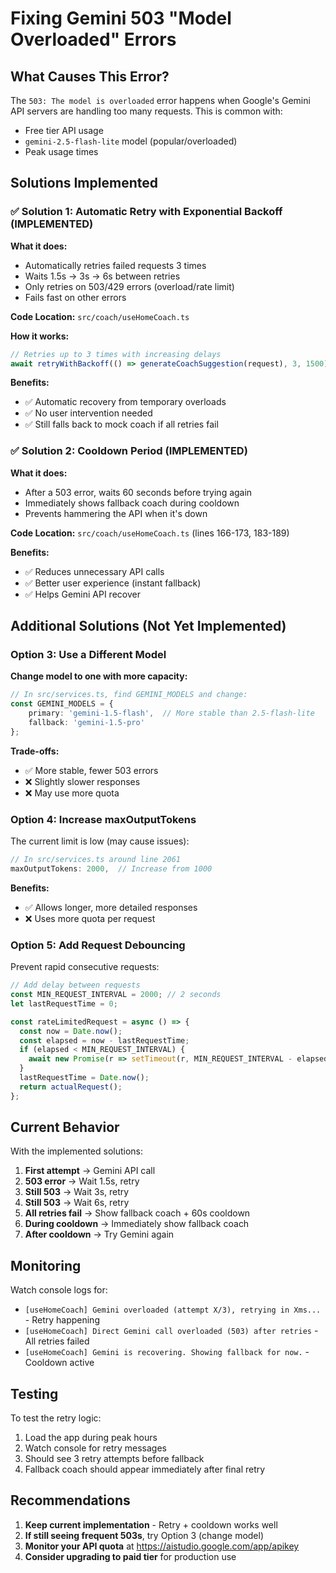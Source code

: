 # Fixing Gemini 503 "Model Overloaded" Errors

## What Causes This Error?

The `503: The model is overloaded` error happens when Google's Gemini API servers are handling too many requests. This is common with:
- Free tier API usage
- `gemini-2.5-flash-lite` model (popular/overloaded)
- Peak usage times

## Solutions Implemented

### ✅ Solution 1: Automatic Retry with Exponential Backoff (IMPLEMENTED)

**What it does:**
- Automatically retries failed requests 3 times
- Waits 1.5s → 3s → 6s between retries
- Only retries on 503/429 errors (overload/rate limit)
- Fails fast on other errors

**Code Location:** `src/coach/useHomeCoach.ts`

**How it works:**
```typescript
// Retries up to 3 times with increasing delays
await retryWithBackoff(() => generateCoachSuggestion(request), 3, 1500);
```

**Benefits:**
- ✅ Automatic recovery from temporary overloads
- ✅ No user intervention needed
- ✅ Still falls back to mock coach if all retries fail

### ✅ Solution 2: Cooldown Period (IMPLEMENTED)

**What it does:**
- After a 503 error, waits 60 seconds before trying again
- Immediately shows fallback coach during cooldown
- Prevents hammering the API when it's down

**Code Location:** `src/coach/useHomeCoach.ts` (lines 166-173, 183-189)

**Benefits:**
- ✅ Reduces unnecessary API calls
- ✅ Better user experience (instant fallback)
- ✅ Helps Gemini API recover

## Additional Solutions (Not Yet Implemented)

### Option 3: Use a Different Model

**Change model to one with more capacity:**

```typescript
// In src/services.ts, find GEMINI_MODELS and change:
const GEMINI_MODELS = {
    primary: 'gemini-1.5-flash',  // More stable than 2.5-flash-lite
    fallback: 'gemini-1.5-pro'
};
```

**Trade-offs:**
- ✅ More stable, fewer 503 errors
- ❌ Slightly slower responses
- ❌ May use more quota

### Option 4: Increase maxOutputTokens

The current limit is low (may cause issues):

```typescript
// In src/services.ts around line 2061
maxOutputTokens: 2000,  // Increase from 1000
```

**Benefits:**
- ✅ Allows longer, more detailed responses
- ❌ Uses more quota per request

### Option 5: Add Request Debouncing

Prevent rapid consecutive requests:

```typescript
// Add delay between requests
const MIN_REQUEST_INTERVAL = 2000; // 2 seconds
let lastRequestTime = 0;

const rateLimitedRequest = async () => {
  const now = Date.now();
  const elapsed = now - lastRequestTime;
  if (elapsed < MIN_REQUEST_INTERVAL) {
    await new Promise(r => setTimeout(r, MIN_REQUEST_INTERVAL - elapsed));
  }
  lastRequestTime = Date.now();
  return actualRequest();
};
```

## Current Behavior

With the implemented solutions:

1. **First attempt** → Gemini API call
2. **503 error** → Wait 1.5s, retry
3. **Still 503** → Wait 3s, retry
4. **Still 503** → Wait 6s, retry
5. **All retries fail** → Show fallback coach + 60s cooldown
6. **During cooldown** → Immediately show fallback coach
7. **After cooldown** → Try Gemini again

## Monitoring

Watch console logs for:
- `[useHomeCoach] Gemini overloaded (attempt X/3), retrying in Xms...` - Retry happening
- `[useHomeCoach] Direct Gemini call overloaded (503) after retries` - All retries failed
- `[useHomeCoach] Gemini is recovering. Showing fallback for now.` - Cooldown active

## Testing

To test the retry logic:
1. Load the app during peak hours
2. Watch console for retry messages
3. Should see 3 retry attempts before fallback
4. Fallback coach should appear immediately after final retry

## Recommendations

1. **Keep current implementation** - Retry + cooldown works well
2. **If still seeing frequent 503s**, try Option 3 (change model)
3. **Monitor your API quota** at https://aistudio.google.com/app/apikey
4. **Consider upgrading to paid tier** for production use
